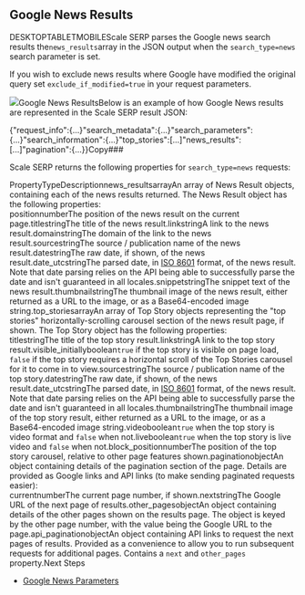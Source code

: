 Google News Results
-------------------

DESKTOPTABLETMOBILEScale SERP parses the Google news search results the`news_results`array in the JSON output when the `search_type=news` search parameter is set.

If you wish to exclude news results where Google have modified the original query set `exclude_if_modified=true` in your request parameters.

![](https://apiimages.imgix.net/scaleserp/images/png/docs/google_news.png?auto=format&ixlib=react-9.5.1-beta.1&w=600)Google News ResultsBelow is an example of how Google News results are represented in the Scale SERP result JSON:

{"request\_info":{...}"search\_metadata":{...}"search\_parameters":{...}"search\_information":{...}"top\_stories":[...]"news\_results":[...]"pagination":{...}}Copy### 

Scale SERP returns the following properties for `search_type=news` requests:

PropertyTypeDescriptionnews\_resultsarrayAn array of News Result objects, containing each of the news results returned. The News Result object has the following properties:  
positionnumberThe position of the news result on the current page.titlestringThe title of the news result.linkstringA link to the news result.domainstringThe domain of the link to the news result.sourcestringThe source / publication name of the news result.datestringThe raw date, if shown, of the news result.date\_utcstringThe parsed date, in [ISO 8601](https://en.wikipedia.org/wiki/ISO_8601) format, of the news result. Note that date parsing relies on the API being able to successfully parse the date and isn't guaranteed in all locales.snippetstringThe snippet text of the news result.thumbnailstringThe thumbnail image of the news result, either returned as a URL to the image, or as a Base64-encoded image string.top\_storiesarrayAn array of Top Story objects representing the "top stories" horizontally-scrolling carousel section of the news result page, if shown. The Top Story object has the following properties:![]()  
titlestringThe title of the top story result.linkstringA link to the top story result.visible\_initiallyboolean`true` if the top story is visible on page load, `false` if the top story requires a horizontal scroll of the Top Stories carousel for it to come in to view.sourcestringThe source / publication name of the top story.datestringThe raw date, if shown, of the news result.date\_utcstringThe parsed date, in [ISO 8601](https://en.wikipedia.org/wiki/ISO_8601) format, of the news result. Note that date parsing relies on the API being able to successfully parse the date and isn't guaranteed in all locales.thumbnailstringThe thumbnail image of the top story result, either returned as a URL to the image, or as a Base64-encoded image string.videoboolean`true` when the top story is video format and `false` when not.liveboolean`true` when the top story is live video and `false` when not.block\_positionnumberThe position of the top story carousel, relative to other page features shown.paginationobjectAn object containing details of the pagination section of the page. Details are provided as Google links and API links (to make sending paginated requests easier):  
currentnumberThe current page number, if shown.nextstringThe Google URL of the next page of results.other\_pagesobjectAn object containing details of the other pages shown on the results page. The object is keyed by the other page number, with the value being the Google URL to the page.api\_paginationobjectAn object containing API links to request the next pages of results. Provided as a convenience to allow you to run subsequent requests for additional pages. Contains a `next` and `other_pages` property.Next Steps

* [Google News Parameters](/docs/search-api/searches/google/news)
